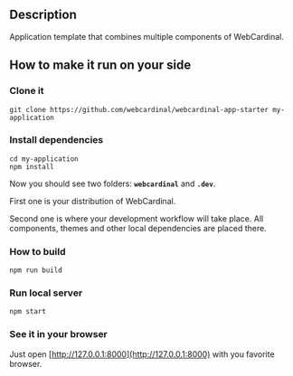 ## Description

Application template that combines multiple components of WebCardinal.

## How to make it run on your side

### Clone it

```
git clone https://github.com/webcardinal/webcardinal-app-starter my-application
```

### Install dependencies

```
cd my-application
npm install
```

Now you should see two folders: __`webcardinal`__ and __`.dev`__.

First one is your distribution of WebCardinal.

Second one is where your development workflow will take place. All components, themes and other local dependencies are placed there.

### How to build

```
npm run build
```

### Run local server

```
npm start
```

### See it in your browser

Just open [http://127.0.0.1:8000](http://127.0.0.1:8000) with you favorite browser.

### 